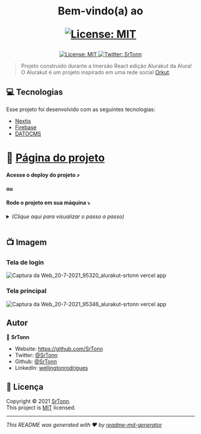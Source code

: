 <h1 align="center">Bem-vindo(a) ao <p><a href="https://alurakut-srtonn.vercel.app/"><img alt="License: MIT" src="https://alurakut.vercel.app/logo.svg" /></a></p></h1>
<p align="center">
  <a href="https://github.com/srtonn/alurakut/blob/master/LICENSE" target="_blank">
    <img alt="License: MIT" src="https://img.shields.io/badge/License-MIT-yellow.svg" />
  </a>
  <a href="https://twitter.com/SrTonn" target="_blank">
    <img alt="Twitter: SrTonn" src="https://img.shields.io/twitter/follow/SrTonn.svg?style=social" />
  </a>
</p>

> Projeto construido durante a Imersão React edição Alurakut da Alura! <br>
> O Alurakut é um projeto inspirado em uma rede social [Orkut](https://pt.wikipedia.org/wiki/Orkut).

## 💻 Tecnologias

Esse projeto foi desenvolvido com as seguintes tecnologias:

- [Nextjs](https://nextjs.org/)
- [Firebase](https://firebase.google.com/)
- [DATOCMS](https://www.datocms.com/)

# 🏡 [Página do projeto](https://alurakut-srtonn.vercel.app/)

#### Acesse o deploy do projeto ⤴️
#### ou
#### Rode o projeto em sua máquina ⤵️

<details>
  <summary> <i>(Clique aqui para visualizar o passo a passo)</i> </summary><br/>

  <img alt="Last commit" src="https://img.shields.io/github/last-commit/srtonn/alurakut" />

  ## Clone o repositório
  ```sh
    git clone git@github.com:SrTonn/Alurakut.git
  ```

  ## Acesse a pasta do projeto
  ```bash
    cd alurakut
  ```

  ## Renomeie o arquivo .env.example para .env.local
  ```sh
    mv .env.example .env.local
  ```

  ## Preencha os campos do arquivo .env.local com as suas credenciais das APIs
  ### [DATOCMS](https://dashboard.datocms.com/projects)
  
    Vá ao painel administrativo
    Entre em "Models"
    Crie um novo "models" chamado "Community"
    Salve e em seguida abra-o
    Clique em "add field" e crie 3 campos do tipo "text -> Single-line string" com os seguintes títulos:
      1. title
      2. Image URL
      3. Creator Slug
    Ainda dentro do Model Community, clique em "Edit Model" e copie o "Model ID"
    Agora procure por "API TOKENS" na parte de "PERMISSIONS"
    Copie os API tokens e cole-os dentro do arquivo .env.local

  ## Instale as dependências
  ```sh
  yarn install
  ```

  ## Rode o projeto

  ```sh
  yarn dev
  ```

  Acesse [http://localhost:3000](http://localhost:3000) em seu navegador para ver o resultado.
</details><br />

## 📺 Imagem

### Tela de login
![Captura da Web_20-7-2021_95320_alurakut-srtonn vercel app](https://user-images.githubusercontent.com/30580384/126331322-b01ee4a8-1c01-41fb-9a3f-8ce20b1ea22f.jpeg)

### Tela principal
![Captura da Web_20-7-2021_95346_alurakut-srtonn vercel app](https://user-images.githubusercontent.com/30580384/126331320-7f9f7497-1970-4520-94d9-24060f18bb82.jpeg)
## Autor

👤 **SrTonn**

* Website: https://github.com/SrTonn
* Twitter: [@SrTonn](https://twitter.com/SrTonn)
* Github: [@SrTonn](https://github.com/SrTonn)
* LinkedIn: [wellingtonrodrigues](https://linkedin.com/in/wellingtonrodrigues)

## 📝 Licença

Copyright © 2021 [SrTonn](https://github.com/SrTonn).<br />
This project is [MIT](https://github.com/srtonn/alurakut/blob/master/LICENSE) licensed.

***
_This README was generated with ❤️ by [readme-md-generator](https://github.com/kefranabg/readme-md-generator)_
